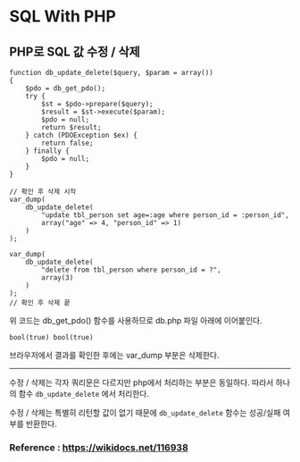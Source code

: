 # SQL With PHP

## PHP로 SQL 값 수정 / 삭제

```
function db_update_delete($query, $param = array())
{
    $pdo = db_get_pdo();
    try {
        $st = $pdo->prepare($query);
        $result = $st->execute($param);
        $pdo = null;
        return $result;
    } catch (PDOException $ex) {
        return false;
    } finally {
        $pdo = null;
    }
}

// 확인 후 삭제 시작
var_dump(
    db_update_delete(
        "update tbl_person set age=:age where person_id = :person_id", 
        array("age" => 4, "person_id" => 1) 
    )
);

var_dump(
    db_update_delete(
        "delete from tbl_person where person_id = ?", 
        array(3) 
    )
);
// 확인 후 삭제 끝
```

위 코드는 db_get_pdo() 함수를 사용하므로 db.php 파일 아래에 이어붙인다.

```
bool(true) bool(true) 
```

브라우저에서 결과를 확인한 후에는 var_dump 부분은 삭제한다.

---

수정 / 삭제는 각자 쿼리문은 다르지만 php에서 처리하는 부분은 동일하다. 따라서 하나의 함수 `db_update_delete` 에서 처리한다.

수정 / 삭제는 특별히 리턴할 값이 없기 때문에 `db_update_delete` 함수는 성공/실패 여부를 반환한다.

### Reference : https://wikidocs.net/116938